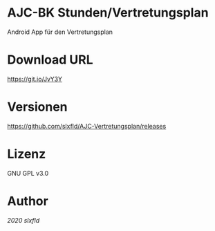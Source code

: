 ﻿# AJC-BK Stunden/Vertretungsplan
Android App für den Vertretungsplan

# Download URL
https://git.io/JvY3Y

# Versionen
https://github.com/slxfld/AJC-Vertretungsplan/releases

# Lizenz
GNU GPL v3.0

# Author
*2020 slxfld*
